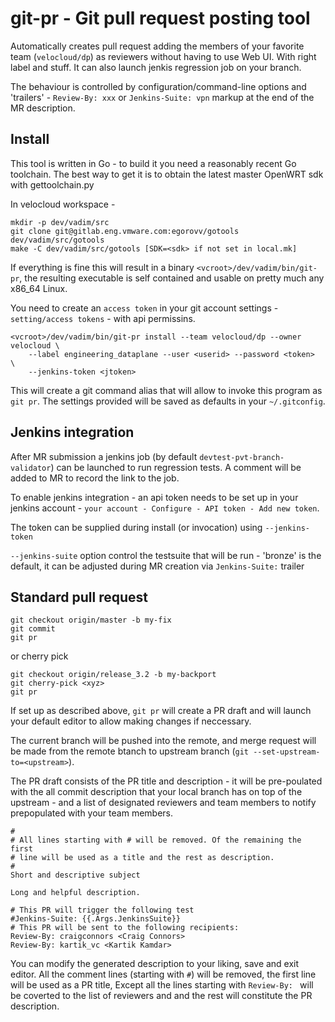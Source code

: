 # git-pr - Git pull request posting tool

Automatically creates pull request adding the members of your favorite
team (`velocloud/dp`) as reviewers without having to use Web UI.  With
right label and stuff. It can also launch jenkis regression job on
your branch.

The behaviour is controlled by configuration/command-line options and
'trailers' - `Review-By: xxx` or `Jenkins-Suite: vpn` markup at the
end of the MR description.


## Install

This tool is written in Go - to build it you need a reasonably recent
Go toolchain. The best way to get it is to obtain the latest master
OpenWRT sdk with gettoolchain.py

In velocloud workspace - <vcroot>

```
mkdir -p dev/vadim/src
git clone git@gitlab.eng.vmware.com:egorovv/gotools dev/vadim/src/gotools
make -C dev/vadim/src/gotools [SDK=<sdk> if not set in local.mk]

```

If everything is fine this will result in a binary
`<vcroot>/dev/vadim/bin/git-pr`, the resulting executable is self
contained and usable on pretty much any x86_64 Linux.

You need to create an `access token` in your git account settings -
`setting/access tokens` - with api permissins.

```
<vcroot>/dev/vadim/bin/git-pr install --team velocloud/dp --owner velocloud \
    --label engineering_dataplane --user <userid> --password <token>  \
    --jenkins-token <jtoken>

```

This will create a git command alias that will allow to invoke this
program as `git pr`.
The settings provided will be saved as defaults in  your `~/.gitconfig`.

## Jenkins integration

After MR submission a jenkins job (by default
`devtest-pvt-branch-validator`) can be launched to run regression
tests. A comment will be added to MR to record the link to the job.

To enable jenkins integration - an api token needs to be set up in
your jenkins account - `your account - Configure - API token - Add new
token`.

The token can be supplied during install (or invocation) using
`--jenkins-token` 

`--jenkins-suite` option control the testsuite that will be run -
'bronze' is the default, it can be adjusted during MR creation via
`Jenkins-Suite:` trailer



## Standard pull request

```
git checkout origin/master -b my-fix
git commit
git pr
```
or cherry pick
```
git checkout origin/release_3.2 -b my-backport
git cherry-pick <xyz>
git pr
```

If set up as described above, `git pr` will create a PR draft and will
launch your default editor to allow making changes if neccessary.

The current branch will be pushed into the remote, and merge request
will be made from the remote btanch to upstream branch (`git
--set-upstream-to=<upstream>`).

The PR draft consists of the PR title and description - it will be
pre-poulated with the all commit description that your local branch
has on top of the upstream - and a list of designated reviewers and
team members to notify prepopulated with your team members.


```
#
# All lines starting with # will be removed. Of the remaining the first
# line will be used as a title and the rest as description.
#
Short and descriptive subject

Long and helpful description.

# This PR will trigger the following test
#Jenkins-Suite: {{.Args.JenkinsSuite}}
# This PR will be sent to the following recipients:
Review-By: craigconnors <Craig Connors>
Review-By: kartik_vc <Kartik Kamdar>
```

You can modify the generated description to your liking, save and exit
editor.  All the comment lines (starting with `#`) will be removed,
the first line will be used as a PR title, Except all the lines
starting with `Review-By: ` will be coverted to the list of reviewers
and and the rest will constitute the PR description.





